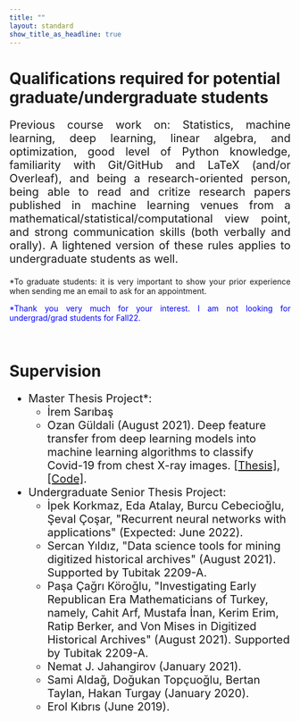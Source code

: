 ```yaml
---
title: ""
layout: standard
show_title_as_headline: true
---
```


<h1><span color="rgb(132," 132,="" 132);="">Qualifications required for potential graduate/undergraduate students</span></h1>
<p style="font-size:20px;text-align: justify;">Previous course work on: Statistics, machine learning, deep learning, linear algebra, and optimization, good level of Python knowledge, familiarity with Git/GitHub and LaTeX (and/or Overleaf), and being a research-oriented person, being able to read and critize research papers published in machine learning venues from a mathematical/statistical/computational view point, and strong communication skills (both verbally and orally). A lightened version of these rules applies to undergraduate students as well.</p>
<p style="font-size:14px;text-align: justify;">*To graduate students: it is very important to show your prior experience when sending me an email to ask for an appointment. </p>
<p style="font-size:14px;color:blue;text-align: justify;">*Thank you very much for your interest. I am not looking for undergrad/grad students for Fall22.</p>
<br>
<h1 color="rgb(132," 132,="" 132);="">Supervision</h1>
<ul style="font-size:20px;">
<li>Master Thesis Project*:
<ul>
<li> İrem Sarıbaş</li>
<li>Ozan Güldali (August 2021). Deep feature transfer from deep learning
models into machine learning algorithms to classify Covid-19 from chest X-ray images.
<a href="https://tez.yok.gov.tr/UlusalTezMerkezi/TezGoster?key=v7BkNnnepTnbhn8rNR77LfMMnfBbCUVTxMavUxS_XQiweRuhiz6bn4W2oCxOvik_"> [Thesis]</a>, <a href="https://github.com/ozanguldali/modelsWithLASSO"> [Code]</a>.
</li>
</ul>
</li>
<li>Undergraduate Senior Thesis Project:
<ul>
<li> İpek Korkmaz, Eda Atalay, Burcu Cebecioğlu, Şeval Çoşar, "Recurrent neural networks with applications" (Expected: June 2022).
</li> 
<li> Sercan Yıldız, "Data science tools for mining digitized historical archives" (August 2021). Supported by Tubitak 2209-A.
</li> 
<li> Paşa Çağrı Köroğlu, "Investigating Early Republican Era Mathematicians of Turkey, namely, Cahit Arf, Mustafa İnan, Kerim Erim, Ratip Berker, and Von Mises in Digitized Historical Archives" (August 2021). Supported by Tubitak 2209-A.
</li> 
<li> Nemat J. Jahangirov  (January 2021).
</li> 
<li> Sami Aldağ, Doğukan Topçuoğlu, Bertan Taylan, Hakan Turgay (January 2020).
</li>  
<li> Erol Kıbrıs (June 2019).
</li>
</ul>
</ul>
<br>
